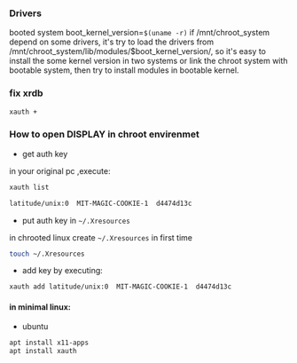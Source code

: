 ### Drivers
booted system boot_kernel_version=`$(uname -r)`
if /mnt/chroot_system depend on some drivers, it's try to load the drivers from /mnt/chroot_system/lib/modules/$boot_kernel_version/, so it's easy to install the some kernel version in two systems or link the chroot system with bootable system, then try to install modules in bootable kernel.

###  fix xrdb
```bash
xauth +
```

### How to open DISPLAY in chroot envirenmet
- get auth key  

in your original pc ,execute:
```bash
xauth list

latitude/unix:0  MIT-MAGIC-COOKIE-1  d4474d13c
```
- put auth key in `~/.Xresources`  

in chrooted linux create `~/.Xresources` in first time
```bash
touch ~/.Xresources
```
- add key by executing:


```bash
xauth add latitude/unix:0  MIT-MAGIC-COOKIE-1  d4474d13c
```
#### in minimal linux:
- ubuntu
```bash
apt install x11-apps 
apt install xauth
```
